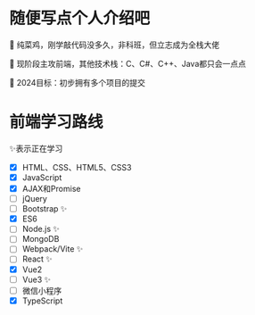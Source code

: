 # 随便写点个人介绍吧
🔭 纯菜鸡，刚学敲代码没多久，非科班，但立志成为全栈大佬

🌱 现阶段主攻前端，其他技术栈：C、C#、C++、Java都只会一点点

🎯 2024目标：初步拥有多个项目的提交
# 前端学习路线
✨表示正在学习
- [x] HTML、CSS、HTML5、CSS3
- [x] JavaScript
- [x] AJAX和Promise
- [ ] jQuery
- [ ] Bootstrap ✨
- [x] ES6
- [ ] Node.js ✨
- [ ] MongoDB
- [ ] Webpack/Vite ✨
- [ ] React ✨
- [x] Vue2
- [ ] Vue3 ✨
- [ ] 微信小程序
- [x] TypeScript 
<!--
**Warpshlczy/Warpshlczy** is a ✨ _special_ ✨ repository because its `README.md` (this file) appears on your GitHub profile.

Here are some ideas to get you started:

- 🔭 I’m currently working on ...
- 🌱 I’m currently learning ...
- 👯 I’m looking to collaborate on ...
- 🤔 I’m looking for help with ...
- 💬 Ask me about ...
- 📫 How to reach me: ...
- 😄 Pronouns: ...
- ⚡ Fun fact: ...
-->
